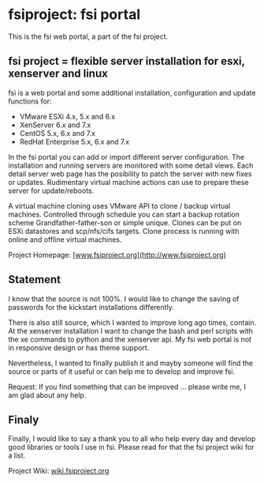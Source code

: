 # fsiproject: fsi portal

This is the fsi web portal, a part of the fsi project.


## fsi project = flexible server installation for esxi, xenserver and linux

fsi is a web portal and some additional installation, configuration and update functions for:
- VMware ESXi 4.x, 5.x and 6.x
- XenServer 6.x and 7.x
- CentOS 5.x, 6.x and 7.x
- RedHat Enterprise 5.x, 6.x and 7.x

In the fsi portal you can add or import different server configuration. The installation and running servers are monitored with some detail views. Each detail server web page has the posibility to patch the server with new fixes or updates. Rudimentary virtual machine actions can use to prepare these server for update/reboots.

A virtual machine cloning uses VMware API to clone / backup virtual machines. Controlled through schedule you can start a backup rotation scheme Grandfather-father-son or simple unique. Clones can be put on ESXi datastores and scp/nfs/cifs targets. Clone process is running with online and offline virtual machines.

Project Homepage: [www.fsiproject.org](http://www.fsiproject.org)



## Statement

I know that the source is not 100%. I would like to change the saving of passwords for the kickstart installations differently. 

There is also still source, which I wanted to improve long ago times, contain. At the xenserver installation I want to change the bash and perl scripts with the xe commands to python and the xenserver api. My fsi web portal is not in responsive design or has theme support.

Nevertheless, I wanted to finally publish it and mayby someone will find the source or parts of it useful or can help me to develop and improve fsi.

Request: If you find something that can be improved ... please write me, I am glad about any help.

## Finaly

Finally, I would like to say a thank you to all who help every day and develop good libraries or tools I use in fsi. Please read for that the fsi project wiki for a list.

Project Wiki: [wiki.fsiproject.org](http://wiki.fsiproject.org)